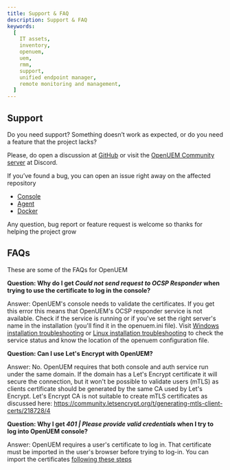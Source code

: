 ```yaml
---
title: Support & FAQ
description: Support & FAQ
keywords:
  [
    IT assets,
    inventory,
    openuem,
    uem,
    rmm,
    support,
    unified endpoint manager,
    remote monitoring and management,
  ]
---
```


## Support

Do you need support? Something doesn’t work as expected, or do you need a feature that the project lacks?

Please, do open a discussion at [GitHub](https://github.com/orgs/open-uem/discussions) or visit the [OpenUEM Community server](https://discord.com/invite/UQNBuNej5u) at Discord.

If you’ve found a bug, you can open an issue right away on the affected repository

- [Console](https://github.com/openuem-console)
- [Agent](https://github.com/openuem-agent)
- [Docker](https://github.com/openuem-docker)

Any question, bug report or feature request is welcome so thanks for helping the project grow

## FAQs

These are some of the FAQs for OpenUEM

**Question: Why do I get _Could not send request to OCSP Responder_ when trying to use the certificate to log in the console?**

Answer: OpenUEM's console needs to validate the certificates. If you get this error this means that OpenUEM's OCSP responder service is not available. Check if the service is running or if you've set the right server's name in the installation (you'll find it in the openuem.ini file). Visit [Windows installation troubleshooting](/docs/Installation/Server/windows#3-next-steps-and-troubleshooting) or [Linux installation troubleshooting](/docs/Installation/Server/linux#3-next-steps-and-troubleshooting) to check the service status and know the location of the openuem configuration file.

**Question: Can I use Let's Encrypt with OpenUEM?**

Answer: No. OpenUEM requires that both console and auth service run under the same domain. If the domain has a Let's Encrypt certificate it will secure the connection, but it won't be possible to validate users (mTLS) as clients certificate should be generated by the same CA used by Let's Encrypt. Let's Encrypt CA is not suitable to create mTLS certificates as discussed here: https://community.letsencrypt.org/t/generating-mtls-client-certs/218728/4

**Question: Why I get _401 | Please provide valid credentials_ when I try to log into OpenUEM console?**

Answer: OpenUEM requires a user's certificate to log in. That certificate must be imported in the user's browser before trying to log-in. You can import the certificates [following these steps](/docs/Advanced%20Topics/user-certificate)
